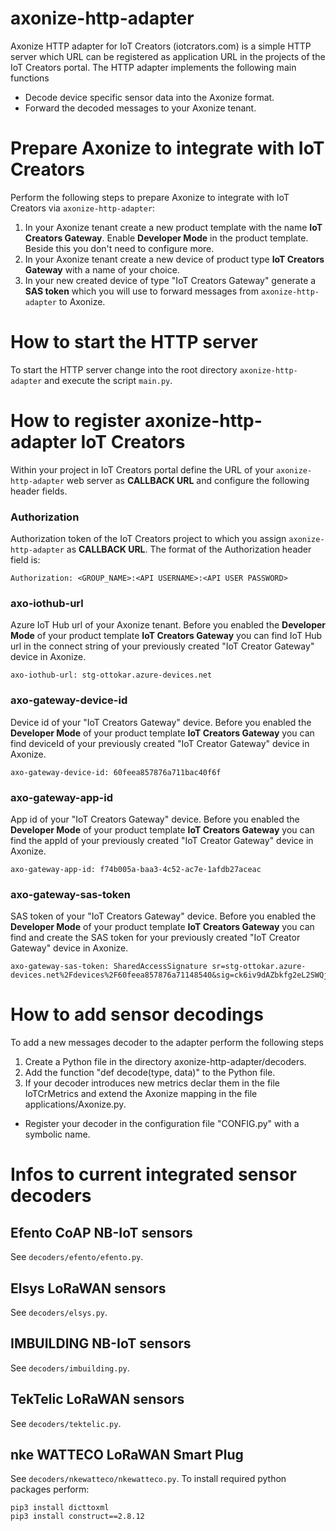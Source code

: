 # axonize-http-adapter
Axonize HTTP adapter for IoT Creators (iotcrators.com) is a simple HTTP server which URL can be registered as application URL in the projects of the IoT Creators portal.
The HTTP adapter implements the following main functions
- Decode device specific sensor data into the Axonize format.
- Forward the decoded messages to your Axonize tenant.

###
# Prepare Axonize to integrate with IoT Creators
Perform the following steps to prepare Axonize to integrate with IoT Creators via `axonize-http-adapter`:
1. In your Axonize tenant create a new product template with the name **IoT Creators Gateway**. Enable **Developer Mode** in the product template. Beside this you don't need to configure more.
2. In your Axonize tenant create a new device of product type **IoT Creators Gateway** with a name of your choice. 
3. In your new created device of type "IoT Creators Gateway" generate a **SAS token** which you will use to forward messages from `axonize-http-adapter` to Axonize.
###
# How to start the HTTP server
To start the HTTP server change into the root directory `axonize-http-adapter` and execute the script `main.py`.

###
# How to register axonize-http-adapter IoT Creators
Within your project in IoT Creators portal define the URL of your `axonize-http-adapter` web server as **CALLBACK URL** and configure the following header fields.

### Authorization
Authorization token of the IoT Creators project to which you assign `axonize-http-adapter` as **CALLBACK URL**. 
The format of the Authorization header field is:
```
Authorization: <GROUP_NAME>:<API USERNAME>:<API USER PASSWORD>
```
###
### axo-iothub-url
Azure IoT Hub url of your Axonize tenant. Before you enabled the **Developer Mode** of your product template **IoT Creators Gateway** you can find IoT Hub url in the connect string of your previously created "IoT Creator Gateway" device in Axonize.
```
axo-iothub-url: stg-ottokar.azure-devices.net
```
###
### axo-gateway-device-id
Device id of your "IoT Creators Gateway" device. Before you enabled the **Developer Mode** of your product template **IoT Creators Gateway** you can find deviceId of your previously created "IoT Creator Gateway" device in Axonize.
```
axo-gateway-device-id: 60feea857876a711bac40f6f
```
###
### axo-gateway-app-id
App id of your "IoT Creators Gateway" device. Before you enabled the **Developer Mode** of your product template **IoT Creators Gateway** you can find the appId of your previously created "IoT Creator Gateway" device in Axonize.
```
axo-gateway-app-id: f74b005a-baa3-4c52-ac7e-1afdb27aceac
```
###
### axo-gateway-sas-token
SAS token of your "IoT Creators Gateway" device. Before you enabled the **Developer Mode** of your product template **IoT Creators Gateway** you can find and create the SAS token for your previously created "IoT Creator Gateway" device in Axonize.
```
axo-gateway-sas-token: SharedAccessSignature sr=stg-ottokar.azure-devices.net%2Fdevices%2F60feea857876a71148540&sig=ck6iv9dAZbkfg2eL2SWQjIhEVjY4ZJ8wn2ZcYc54%3D&se=1654001125
```

###
# How to add sensor decodings
To add a new messages decoder to the adapter perform the following steps
1. Create a Python file in the directory axonize-http-adapter/decoders.
2. Add the function "def decode(type, data)" to the Python file.
3. If your decoder introduces new metrics declar them in the file IoTCrMetrics and extend the Axonize mapping in the file applications/Axonize.py.
- Register your decoder in the configuration file "CONFIG.py" with a symbolic name.

###
# Infos to current integrated sensor decoders
###
## Efento CoAP NB-IoT sensors
See `decoders/efento/efento.py`.
###
## Elsys LoRaWAN sensors
See `decoders/elsys.py`.
###
## IMBUILDING NB-IoT sensors
See `decoders/imbuilding.py`.
###
## TekTelic LoRaWAN sensors
See `decoders/tektelic.py`.
###
## nke WATTECO LoRaWAN Smart Plug
See `decoders/nkewatteco/nkewatteco.py`.
To install required python packages perform:
```
pip3 install dicttoxml
pip3 install construct==2.8.12
```


